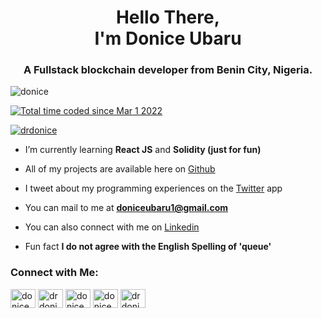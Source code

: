 
<h1 align="center">Hello There,<br> I'm Donice Ubaru</h1>
<h3 align="center">A Fullstack blockchain developer from Benin City, Nigeria. </h3>

<p align="left"> <img src="https://komarev.com/ghpvc/?username=donice&label=Profile%20views&color=0e75b6&style=flat" alt="donice" /> </p>
<a href="https://wakatime.com/@ca456a02-810f-4c52-b5ef-8c97274a616a"><img src="https://wakatime.com/badge/user/ca456a02-810f-4c52-b5ef-8c97274a616a.svg" alt="Total time coded since Mar 1 2022" /></a> <br>

<p align="left"> <a href="https://twitter.com/drdonice" target="blank"><img src="https://img.shields.io/twitter/follow/drdonice?logo=twitter&style=for-the-badge" alt="drdonice" /></a> </p>

- I’m currently learning **React JS** and **Solidity (just for fun)**

- All of my projects are available here on <a href= "github.com/Donice" target="_blank">Github</a>

- I tweet about my programming experiences on the <a href="https://twitter.com/drdonice" target="_blank">Twitter</a> app

- You can mail to me at **doniceubaru1@gmail.com**

- You can also connect with me on <a href="https://www.linkedin.com/in/doniceubaru/" target="_blank">Linkedin</a>

- Fun fact **I do not agree with the English Spelling of 'queue'**

<h3 align="left">Connect with Me:</h3>
<p align="left">
<a href="https://codepen.io/donice" target="blank"><img align="center" src="https://raw.githubusercontent.com/rahuldkjain/github-profile-readme-generator/master/src/images/icons/Social/codepen.svg" alt="donice" height="30" width="40" /></a>
<a href="https://twitter.com/drdonice" target="blank"><img align="center" src="https://raw.githubusercontent.com/rahuldkjain/github-profile-readme-generator/master/src/images/icons/Social/twitter.svg" alt="drdonice" height="30" width="40" /></a>
<a href="https://linkedin.com/in/doniceubaru" target="blank"><img align="center" src="https://raw.githubusercontent.com/rahuldkjain/github-profile-readme-generator/master/src/images/icons/Social/linked-in-alt.svg" alt="doniceubaru" height="30" width="40" /></a>
<a href="https://fb.com/donice ubaru" target="blank"><img align="center" src="https://raw.githubusercontent.com/rahuldkjain/github-profile-readme-generator/master/src/images/icons/Social/facebook.svg" alt="donice ubaru" height="30" width="40" /></a>
<a href="https://instagram.com/drdonice" target="blank"><img align="center" src="https://raw.githubusercontent.com/rahuldkjain/github-profile-readme-generator/master/src/images/icons/Social/instagram.svg" alt="drdonice" height="30" width="40" /></a>
</p>

